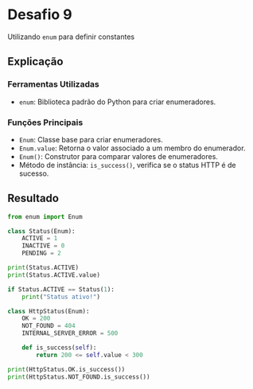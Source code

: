 # Desafio 9

Utilizando `enum` para definir constantes

## Explicação

### Ferramentas Utilizadas

- `enum`: Biblioteca padrão do Python para criar enumeradores.

### Funções Principais

- `Enum`: Classe base para criar enumeradores.
- `Enum.value`: Retorna o valor associado a um membro do enumerador.
- `Enum()`: Construtor para comparar valores de enumeradores.
- Método de instância: `is_success()`, verifica se o status HTTP é de sucesso.

## Resultado

```py
from enum import Enum

class Status(Enum):
    ACTIVE = 1
    INACTIVE = 0
    PENDING = 2

print(Status.ACTIVE)  
print(Status.ACTIVE.value)  

if Status.ACTIVE == Status(1):
    print("Status ativo!")

class HttpStatus(Enum):
    OK = 200
    NOT_FOUND = 404
    INTERNAL_SERVER_ERROR = 500

    def is_success(self):
        return 200 <= self.value < 300

print(HttpStatus.OK.is_success()) 
print(HttpStatus.NOT_FOUND.is_success())